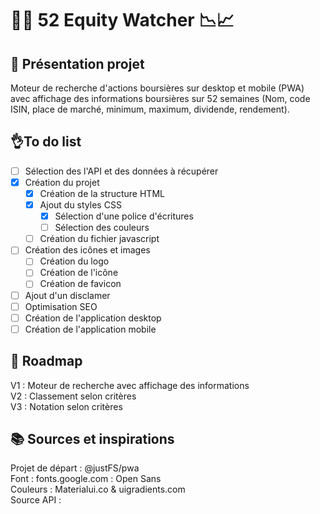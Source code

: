 # **🕵️‍♂️ 52 Equity Watcher 📉📈**

## **📜 Présentation projet**

Moteur de recherche d'actions boursières sur desktop et mobile (PWA) avec affichage des informations boursières sur 52 semaines (Nom, code ISIN, place de marché, minimum, maximum, dividende, rendement).

## 👌To do list

- [ ] Sélection des l'API et des données à récupérer
- [x] Création du projet
  - [x] Création de la structure HTML
  - [x] Ajout du styles CSS
    - [x] Sélection d'une police d'écritures
    - [ ] Sélection des couleurs
  - [ ] Création du fichier javascript
- [ ] Création des icônes et images
  - [ ] Création du logo
  - [ ] Création de l'icône
  - [ ] Création de favicon
- [ ] Ajout d'un disclamer
- [ ] Optimisation SEO
- [ ] Création de l'application desktop
- [ ] Création de l'application mobile

## 🧭 Roadmap

V1 : Moteur de recherche avec affichage des informations  
V2 : Classement selon critères  
V3 : Notation selon critères

## 📚 Sources et inspirations

Projet de départ : @justFS/pwa  
Font : fonts.google.com : Open Sans  
Couleurs : Materialui.co & uigradients.com  
Source API :
